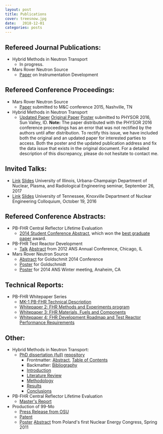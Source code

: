 ```yaml
---
layout: post
title: Publications
cover: treesnow.jpg
date:   2018-12-01
categories: posts
---
```


## Refereed Journal Publications:

* Hybrid Methods in Neutron Transport
  * In progress.
* Mars Rover Neutron Source
  * [Paper](http://onlinelibrary.wiley.com/doi/10.1111/ggr.12170/full)
  on Instrumentation Development

## Refereed Conference Proceedings:

* Mars Rover Neutron Source
  * [Paper](/papers/munk_mc15.pdf) submitted to M&C conference 2015, Nashville, TN
* Hybrid Methods in Neutron Transport
  * [Updated Paper](/papers/munk_physor16_update.pdf) [Original Paper](/papers/munk_physor16.pdf) [Poster](/papers/PHYSOR_Poster_Munk.pdf) submitted to PHYSOR 2016, Sun Valley, ID. 
    **Note:** The paper distributed with the PHYSOR 2016 conference proceedings has an error that was not rectified by the authors until after distribution. To rectify this issue, we have included both the original and an updated paper for interested parties to access. Both the poster and the updated publication address and fix the data issue that exists in the original document. For a detailed description of this discrepancy, please do not hesitate to contact me. 

## Invited Talks:
* [Link](https://illinois.edu/calendar/detail/4035?eventId=33270733) 
  [Slides](/papers/26_09_NPRE.pdf) 
  University of Illinois, Urbana-Champaign Department of Nuclear, Plasma,
  and Radiological Engineering seminar, September 26, 2017
* [Link](http://ne.utk.edu/events/fwcadis-%CF%89-an-angle-informed-hybrid-method-for-deep-penetration-radiation-transport/) [Slides](/papers/16_10_UT_Colloquium.pdf) University of Tennessee, Knoxville Department of Nuclear Engineering Colloquium, October 19, 2016

## Refereed Conference Abstracts:

* PB-FHR Central Reflector Lifetime Evaluation
  * [2014 Student Conference Abstract](/papers/munk_abstract_2014.pdf), which won the [best graduate paper](http://www.mne.psu.edu/news/news_detail.cfm?nid=366) award. 
* PB-FHR Test Reactor Development
  * [Talk](/papers/ANS_Chicago_2012_Slides.pdf) [Abstract](/papers/ANS_Chicago_2012_Abstract.pdf) from 2012 ANS Annual Conference, Chicago, IL
* Mars Rover Neutron Source
  * [Abstract](http://goldschmidt.info/2014/abstracts/abstractView?abstractId=1916) for Goldschmit 2014 Conference
  * [Poster](/papers/Goldschmidt_2014_Poster.pdf) for Goldschmidt
  * [Poster](/papers/ANS_Anaheim_2014.pdf) for 2014 ANS Winter meeting, Anaheim, CA 

## Technical Reports:

* PB-FHR Whitepaper Series
  * [MK-1 PB-FHR Technical Description](http://fhr.nuc.berkeley.edu/wp-content/uploads/2014/10/14-002-PB-FHR_Design_Report_Final.pdf)
  * [Whitepaper 2: FHR Methods and Experiments program](http://fhr.nuc.berkeley.edu/wp-content/uploads/2013/08/12-002-FHR-Workshop-2-Report-Final.pdf)
  * [Whitepaper 3: FHR Materials, Fuels and Components](http://fhr.nuc.berkeley.edu/wp-content/uploads/2013/08/12-003-FHR-Workshop-3-Report-Final.pdf)
  * [Whitepaper 4: FHR Development Roadmap and Test Reactor Performance Requirements ](http://fhr.nuc.berkeley.edu/wp-content/uploads/2013/08/12-004-FHR-Workshop-4-Report-Final.pdf)

## Other:

* Hybrid Methods in Neutron Transport:
  * [PhD dissertation (full)](/papers/diss_full_nosig.pdf)  [repository](https://github.com/munkm/dissertation) 
    * Frontmatter: [Abstract](/papers/diss_abstract.pdf), 
      [Table of Contents](/papers/diss_contents.pdf)
    * Backmatter: [Bibliography](/papers/diss_bib.pdf)
    * [Introduction](/papers/diss_intro.pdf)
    * [Literature Review](/papers/diss_litreview.pdf)
    * [Methodology](/papers/diss_methodology.pdf)
    * [Results](/papers/diss_results.pdf)
    * [Conclusions](/papers/diss_conclusions.pdf)
* PB-FHR Central Reflector Lifetime Evaluation
  * [Master's Report](/papers/Report_Final.pdf)
* Production of 99-Mo
  * [Press Release from OSU](http://oregonstate.edu/terra/2014/05/oregon-state-nuclear-engineers-solve-looming-medical-isotope-shortage/)
  * [Patent](http://www.google.com/patents/US20120027152)
  * [Poster](/papers/Poland_2011_Poster.pdf) [Abstract](/papers/Poland_2011_Abstract.pdf) from Poland's first Nuclear Energy Congress, Spring 2011 

